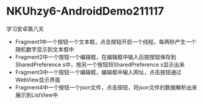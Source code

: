 # NKUhzy6-AndroidDemo211117
学习安卓第八天

- Fragment1中一个按钮一个文本框，点击按钮开启一个线程，每两秒产生一个随机数字显示到文本框中
- Fragment2中一个按钮一个编辑框，在编辑框中输入后按按钮保存到SharedPreference
s中，按另一个按钮将SharedPreference
s显示出来
- Fragment3中一个按钮一个编辑框，编辑框中输入网址，点击按钮通过WebView显示界面
- Fragment4中一个按钮一个json文件，点击按钮，将json文件的数据解析出来展示到ListView中
